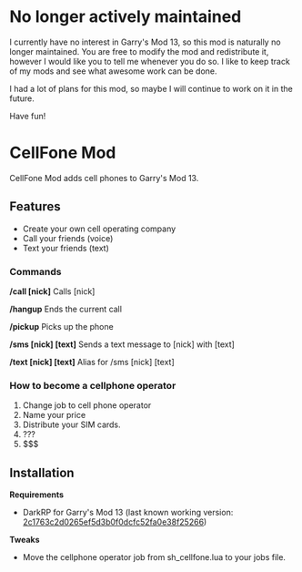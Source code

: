 # No longer actively maintained
I currently have no interest in Garry's Mod 13, so this mod is naturally no longer maintained. You are free to modify the mod and redistribute it, however I would like you to tell me whenever you do so. I like to keep track of my mods and see what awesome work can be done.

I had a lot of plans for this mod, so maybe I will continue to work on it in the future.

Have fun!

# CellFone Mod
CellFone Mod adds cell phones to Garry's Mod 13.

## Features

- Create your own cell operating company
- Call your friends (voice)
- Text your friends (text)

### Commands
**/call [nick]** Calls [nick]

**/hangup** Ends the current call

**/pickup** Picks up the phone

**/sms [nick] [text]** Sends a text message to [nick] with [text]

**/text [nick] [text]** Alias for /sms [nick] [text]

### How to become a cellphone operator

1. Change job to cell phone operator
2. Name your price
3. Distribute your SIM cards.
4. ???
5. $$$

## Installation
**Requirements**

- DarkRP for Garry's Mod 13 (last known working version: [2c1763c2d0265ef5d3b0f0dcfc52fa0e38f25266](https://github.com/nordbjerg/DarkRP/commit/2c1763c2d0265ef5d3b0f0dcfc52fa0e38f25266))

**Tweaks**

- Move the cellphone operator job from sh_cellfone.lua to your jobs file.